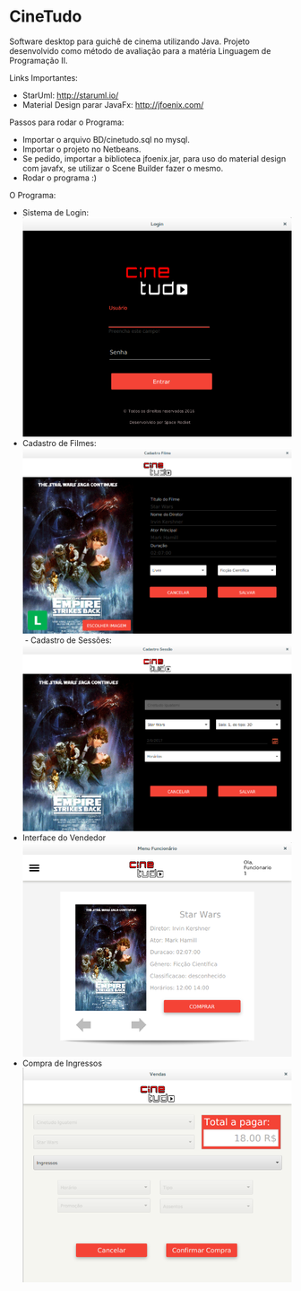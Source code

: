 # CineTudo
Software desktop para guichê de cinema utilizando Java. Projeto desenvolvido como método de avaliação para a matéria Linguagem de Programação II. 

Links Importantes:
- StarUml: http://staruml.io/
- Material Design parar JavaFx: http://jfoenix.com/

Passos para rodar o Programa:
 - Importar o arquivo BD/cinetudo.sql no mysql.
 - Importar o projeto no Netbeans.
 - Se pedido, importar a biblioteca jfoenix.jar, para uso do material design com javafx, se utilizar o Scene Builder fazer o    mesmo.
 - Rodar o programa :)
 
O Programa:
 - Sistema de Login:
  ![login](https://github.com/MNascimentoS/CineTudo/blob/master/src/img/site_1.png)
 - Cadastro de Filmes:
  ![filmes](https://github.com/MNascimentoS/CineTudo/blob/master/src/img/site_3.png)
  - Cadastro de Sessões:
  ![sessoes](https://github.com/MNascimentoS/CineTudo/blob/master/src/img/site_4.png)
  - Interface do Vendedor
  ![vendedor](https://github.com/MNascimentoS/CineTudo/blob/master/src/img/site_5.png)
  - Compra de Ingressos
  ![ingressos](https://github.com/MNascimentoS/CineTudo/blob/master/src/img/site_6.png)

